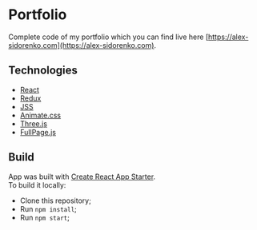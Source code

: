# Portfolio
Complete code of my portfolio which you can find live here [https://alex-sidorenko.com](https://alex-sidorenko.com).  

## Technologies

- [React](https://reactjs.org/)
- [Redux](https://redux.js.org)
- [JSS](http://cssinjs.org/?v=v9.2.0)
- [Animate.css](https://daneden.github.io/animate.css/)
- [Three.js](https://threejs.org/)
- [FullPage.js](https://alvarotrigo.com/fullPage/)

## Build
App was built with [Create React App Starter](https://github.com/facebookincubator/create-react-app).  
To build it locally:  
- Clone this repository;
- Run `npm install`;
- Run `npm start`;
